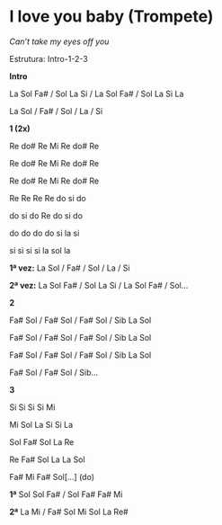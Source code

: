 # **I love you baby (Trompete)**

*Can’t take my eyes off you*

Estrutura: Intro-1-2-3

**Intro**

La Sol Fa# / Sol La Si / La Sol Fa# / Sol La Si La

La Sol / Fa# / Sol / La / Si

**1 (2x)**

Re do# Re Mi Re do# Re

Re do# Re Mi Re do# Re

Re do# Re Mi Re do# Re

Re Re Re Re do si do

do si do Re do si do

do do do do si la si

si si si si la sol la

**1ª vez:** La Sol / Fa# / Sol / La / Si

**2ª vez:** La Sol Fa# / Sol La Si / La Sol Fa# / Sol...

**2**

Fa# Sol / Fa# Sol / Fa# Sol / Sib La Sol

Fa# Sol / Fa# Sol / Fa# Sol / Sib La Sol

Fa# Sol / Fa# Sol / Fa# Sol / Sib La Sol

Fa# Sol / Fa# Sol / Sib...

**3**

Si Si Si Si Mi

Mi Sol La Si Si La

Sol Fa# Sol La Re

Re Fa# Sol La La Sol

Fa# Mi Fa# Sol\[...\] (do)

**1ª** Sol Sol Fa# / Sol Fa# Fa# Mi

**2ª** La Mi / Fa# Sol Mi Sol La Re#